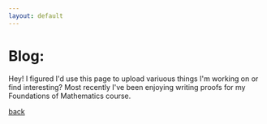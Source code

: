 ```yaml
---
layout: default
---
```

# Blog:
Hey! I figured I'd use this page to upload variuous things I'm working on or find interesting? Most recently I've been enjoying writing proofs for my Foundations of Mathematics course.

[back](./)
